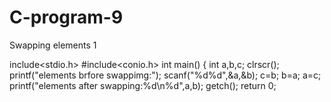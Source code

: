 # C-program-9
Swapping elements 1

include<stdio.h>
#include<conio.h>
int main()
{
	int a,b,c;
	clrscr();
	printf("elements brfore swappimg:");
	scanf("%d%d",&a,&b);
	c=b;
	b=a;
	a=c;
	printf("elements after swapping:%d\n%d",a,b);
	getch();
	return 0;
 
